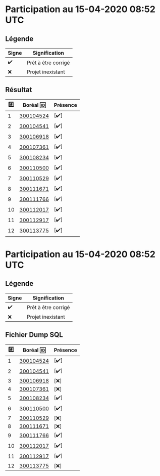 # Participation au 15-04-2020 08:52 UTC
 
## Légende
 
| Signe              | Signification                 |
|--------------------|-------------------------------|
| :heavy_check_mark: | Prêt à être corrigé           |
| :x:                | Projet inexistant             |
 
## Résultat
 
|:hash:| Boréal :id:                | Présence         |
|------|----------------------------|------------------|
| 1 | [300104524](../300104524/README.md) | [:heavy_check_mark:] |
| 2 | [300104541](../300104541/README.md) | [:heavy_check_mark:] |
| 3 | [300106918](../300106918/README.md) | [:heavy_check_mark:] |
| 4 | [300107361](../300107361/README.md) | [:heavy_check_mark:] |
| 5 | [300108234](../300108234/README.md) | [:heavy_check_mark:] |
| 6 | [300110500](../300110500/README.md) | [:heavy_check_mark:] |
| 7 | [300110529](../300110529/README.md) | [:heavy_check_mark:] |
| 8 | [300111671](../300111671/README.md) | [:heavy_check_mark:] |
| 9 | [300111766](../300111766/README.md) | [:heavy_check_mark:] |
| 10 | [300112017](../300112017/README.md) | [:heavy_check_mark:] |
| 11 | [300112917](../300112917/README.md) | [:heavy_check_mark:] |
| 12 | [300113775](../300113775/README.md) | [:heavy_check_mark:] |
 
# Participation au 15-04-2020 08:52 UTC
 
## Légende
 
| Signe              | Signification                 |
|--------------------|-------------------------------|
| :heavy_check_mark: | Prêt à être corrigé           |
| :x:                | Projet inexistant             |
 
## Fichier Dump SQL
 
|:hash:| Boréal :id:                | Présence         |
|------|----------------------------|------------------|
| 1 | [300104524](../300104524/.env) | [:heavy_check_mark:] |
| 2 | [300104541](../300104541/.env) | [:heavy_check_mark:] |
| 3 | [300106918](../300106918/.env) | [:x:] |
| 4 | [300107361](../300107361/.env) | [:x:] |
| 5 | [300108234](../300108234/.env) | [:heavy_check_mark:] |
| 6 | [300110500](../300110500/.env) | [:heavy_check_mark:] |
| 7 | [300110529](../300110529/.env) | [:x:] |
| 8 | [300111671](../300111671/.env) | [:x:] |
| 9 | [300111766](../300111766/.env) | [:heavy_check_mark:] |
| 10 | [300112017](../300112017/.env) | [:heavy_check_mark:] |
| 11 | [300112917](../300112917/.env) | [:heavy_check_mark:] |
| 12 | [300113775](../300113775/.env) | [:x:] |
